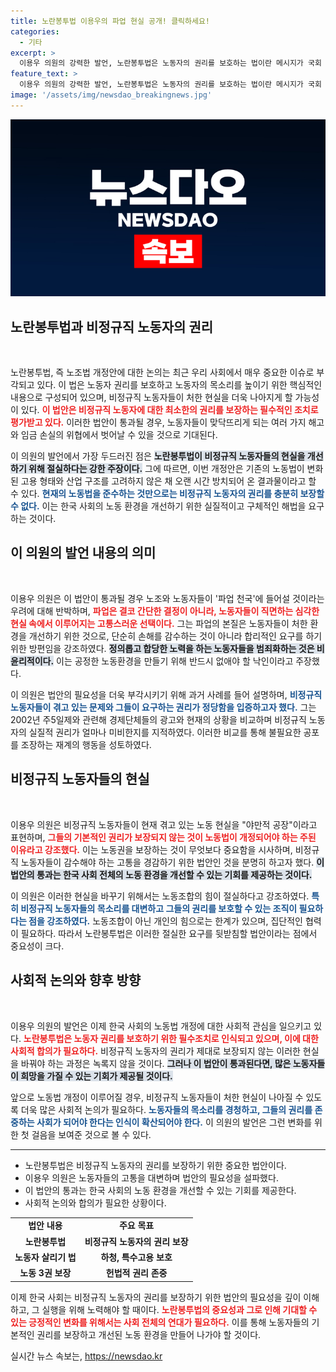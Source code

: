 ```yaml
---
title: 노란봉투법 이용우의 파업 현실 공개! 클릭하세요!
categories:
  - 기타
excerpt: >
  이용우 의원의 강력한 발언, 노란봉투법은 노동자의 권리를 보호하는 법이란 메시지가 국회 본회의에서 주목받고 있습니다. 비정규직 노동자의 절실한 현실을 강조하며 대통령의 거부권 행사 저지에 나선 그는, 그 어떤 파업도 쉽게 결단되지 않음을 알렸습니다. 클릭하여 더 많은 이야기를 확인하세요!
feature_text: >
  이용우 의원의 강력한 발언, 노란봉투법은 노동자의 권리를 보호하는 법이란 메시지가 국회 본회의에서 주목받고 있습니다. 비정규직 노동자의 절실한 현실을 강조하며 대통령의 거부권 행사 저지에 나선 그는, 그 어떤 파업도 쉽게 결단되지 않음을 알렸습니다. 클릭하여 더 많은 이야기를 확인하세요!
image: '/assets/img/newsdao_breakingnews.jpg'
---
```


<p><img src="/assets/img/newsdao_breakingnews.jpg" alt="ontimetimes 속보" /></p>

<h2 data-ke-size="size26">노란봉투법과 비정규직 노동자의 권리</h2>

<p data-ke-size="size16">&nbsp;</p>

<p data-ke-size="size16">노란봉투법, 즉 노조법 개정안에 대한 논의는 최근 우리 사회에서 매우 중요한 이슈로 부각되고 있다. 이 법은 노동자 권리를 보호하고 노동자의 목소리를 높이기 위한 핵심적인 내용으로 구성되어 있으며, 비정규직 노동자들이 처한 현실을 더욱 나아지게 할 가능성이 있다. <b><span style="color: #ee2323;">이 법안은 비정규직 노동자에 대한 최소한의 권리를 보장하는 필수적인 조치로 평가받고 있다.</span></b> 이러한 법안이 통과될 경우, 노동자들이 맞닥뜨리게 되는 여러 가지 해고와 임금 손실의 위협에서 벗어날 수 있을 것으로 기대된다.</p>

<p data-ke-size="size16">이 의원의 발언에서 가장 두드러진 점은 <b><span style="background-color: #21538527;">노란봉투법이 비정규직 노동자들의 현실을 개선하기 위해 절실하다는 강한 주장이다.</span></b> 그에 따르면, 이번 개정안은 기존의 노동법이 변화된 고용 형태와 산업 구조를 고려하지 않은 채 오랜 시간 방치되어 온 결과물이라고 할 수 있다. <b><span style="color: #1a5490;">현재의 노동법을 준수하는 것만으로는 비정규직 노동자의 권리를 충분히 보장할 수 없다.</span></b> 이는 한국 사회의 노동 환경을 개선하기 위한 실질적이고 구체적인 해법을 요구하는 것이다.</p>

<h2 data-ke-size="size26">이 의원의 발언 내용의 의미</h2>

<p data-ke-size="size16">&nbsp;</p>

<p data-ke-size="size16">이용우 의원은 이 법안이 통과될 경우 노조와 노동자들이 '파업 천국'에 들어설 것이라는 우려에 대해 반박하며, <b><span style="color: #ee2323;">파업은 결코 간단한 결정이 아니라, 노동자들이 직면하는 심각한 현실 속에서 이루어지는 고통스러운 선택이다.</span></b> 그는 파업의 본질은 노동자들이 처한 환경을 개선하기 위한 것으로, 단순히 손해를 감수하는 것이 아니라 합리적인 요구를 하기 위한 방편임을 강조하였다. <b><span style="background-color: #21538527;">정의롭고 합당한 노력을 하는 노동자들을 범죄화하는 것은 비윤리적이다.</span></b> 이는 공정한 노동환경을 만들기 위해 반드시 없애야 할 낙인이라고 주장했다.</p>

<p data-ke-size="size16">이 의원은 법안의 필요성을 더욱 부각시키기 위해 과거 사례를 들어 설명하며, <b><span style="color: #1a5490;">비정규직 노동자들이 겪고 있는 문제와 그들이 요구하는 권리가 정당함을 입증하고자 했다.</span></b> 그는 2002년 주5일제와 관련해 경제단체들의 광고와 현재의 상황을 비교하며 비정규직 노동자의 실질적 권리가 얼마나 미비한지를 지적하였다. 이러한 비교를 통해 불필요한 공포를 조장하는 재계의 행동을 성토하였다.</p>

<h2 data-ke-size="size26">비정규직 노동자들의 현실</h2>

<p data-ke-size="size16">&nbsp;</p>

<p data-ke-size="size16">이용우 의원은 비정규직 노동자들이 현재 겪고 있는 노동 현실을 "야만적 공장"이라고 표현하며, <b><span style="color: #ee2323;">그들의 기본적인 권리가 보장되지 않는 것이 노동법이 개정되어야 하는 주된 이유라고 강조했다.</span></b> 이는 노동권을 보장하는 것이 무엇보다 중요함을 시사하며, 비정규직 노동자들이 감수해야 하는 고통을 경감하기 위한 법안인 것을 분명히 하고자 했다. <b><span style="background-color: #21538527;">이 법안의 통과는 한국 사회 전체의 노동 환경을 개선할 수 있는 기회를 제공하는 것이다.</span></b></p>

<p data-ke-size="size16">이 의원은 이러한 현실을 바꾸기 위해서는 노동조합의 힘이 절실하다고 강조하였다. <b><span style="color: #1a5490;">특히 비정규직 노동자들의 목소리를 대변하고 그들의 권리를 보호할 수 있는 조직이 필요하다는 점을 강조하였다.</span></b> 노동조합이 아닌 개인의 힘으로는 한계가 있으며, 집단적인 협력이 필요하다. 따라서 노란봉투법은 이러한 절실한 요구를 뒷받침할 법안이라는 점에서 중요성이 크다.</p>

<h2 data-ke-size="size26">사회적 논의와 향후 방향</h2>

<p data-ke-size="size16">&nbsp;</p>

<p data-ke-size="size16">이용우 의원의 발언은 이제 한국 사회의 노동법 개정에 대한 사회적 관심을 일으키고 있다. <b><span style="color: #ee2323;">노란봉투법은 노동자 권리를 보호하기 위한 필수조치로 인식되고 있으며, 이에 대한 사회적 합의가 필요하다.</span></b> 비정규직 노동자의 권리가 제대로 보장되지 않는 이러한 현실을 바꿔야 하는 과정은 녹록지 않을 것이다. <b><span style="background-color: #21538527;">그러나 이 법안이 통과된다면, 많은 노동자들이 희망을 가질 수 있는 기회가 제공될 것이다.</span></b></p>

<p data-ke-size="size16">앞으로 노동법 개정이 이루어질 경우, 비정규직 노동자들이 처한 현실이 나아질 수 있도록 더욱 많은 사회적 논의가 필요하다. <b><span style="color: #1a5490;">노동자들의 목소리를 경청하고, 그들의 권리를 존중하는 사회가 되어야 한다는 인식이 확산되어야 한다.</span></b> 이 의원의 발언은 그런 변화를 위한 첫 걸음을 보여준 것으로 볼 수 있다.</p>

<hr>

<ul>
<li>노란봉투법은 비정규직 노동자의 권리를 보장하기 위한 중요한 법안이다.</li>
<li>이용우 의원은 노동자들의 고통을 대변하며 법안의 필요성을 설파했다.</li>
<li>이 법안의 통과는 한국 사회의 노동 환경을 개선할 수 있는 기회를 제공한다.</li>
<li>사회적 논의와 합의가 필요한 상황이다.</li>
</ul>

<table>
<tr>
<td style="text-align: center; height: 17px;"><b>법안 내용</b></td>
<td style="text-align: center; height: 17px;"><b>주요 목표</b></td>
</tr>
<tr>
<td style="text-align: center; height: 17px;"><b>노란봉투법</b></td>
<td style="text-align: center; height: 17px;"><b>비정규직 노동자의 권리 보장</b></td>
</tr>
<tr>
<td style="text-align: center; height: 17px;"><b>노동자 살리기 법</b></td>
<td style="text-align: center; height: 17px;"><b>하청, 특수고용 보호</b></td>
</tr>
<tr>
<td style="text-align: center; height: 17px;"><b>노동 3권 보장</b></td>
<td style="text-align: center; height: 17px;"><b>헌법적 권리 존중</b></td>
</tr>
</table>

<p data-ke-size="size16">이제 한국 사회는 비정규직 노동자의 권리를 보장하기 위한 법안의 필요성을 깊이 이해하고, 그 실행을 위해 노력해야 할 때이다. <b><span style="color: #ee2323;">노란봉투법의 중요성과 그로 인해 기대할 수 있는 긍정적인 변화를 위해서는 사회 전체의 연대가 필요하다.</span></b> 이를 통해 노동자들의 기본적인 권리를 보장하고 개선된 노동 환경을 만들어 나가야 할 것이다.</p>
실시간 뉴스 속보는, <a href="https://newsdao.kr" rel="dofollow">https://newsdao.kr</a>


